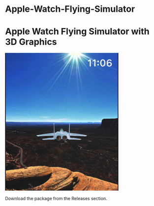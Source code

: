 # Apple-Watch-Flying-Simulator
<h1>Apple Watch Flying Simulator with 3D Graphics</h1>
                                                                                         
<img src="https://github.com/LisaGuide/Apple-Watch-Flying-Simulator/blob/master/screenshot.png">

<p></p>
<p></p>
<p></p>
<p></p>
<p></p>
<p>
Download the package from the Releases section.
</p>
<p></p>

